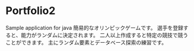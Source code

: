 # Portfolio2
Sample application for java
簡易的なオリンピックゲームです。
選手を登録すると、能力がランダムに決定されます。
二人以上作成すると特定の競技で競うことができます。
主にランダム要素とデータベース探索の練習です。
